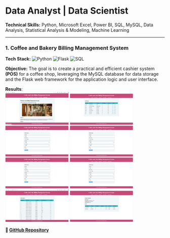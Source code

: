 # Data Analyst | Data Scientist

**Technical Skills:** Python, Microsoft Excel, Power BI, SQL, MySQL, Data Analysis, Statistical Analysis & Modeling, Machine Learning  

---

###  **1. Coffee and Bakery Billing Management System** 
**Tech Stack:** ![Python](https://img.shields.io/badge/Python-white?style=flat&logo=python&logoColor=3776AB&color=lightgrey) 
![Flask](https://img.shields.io/badge/Flask-white?style=flat&logo=flask&logoColor=000000&color=lightgrey) 
![SQL](https://img.shields.io/badge/SQL-white?style=flat&logo=mysql&logoColor=4479A1&color=lightgrey)  

**Objective:** The goal is to create a practical and efficient cashier system **(POS)** for a coffee shop, leveraging the MySQL database for data storage and the Flask web framework for the application logic and user interface.  

**Results**:   
<img src="Interface.jpg" width="200"/> <img src="All item.jpg" width="200"/> <img src="edit item.jpg" width="200"/> <img src="edit item.jpg" width="200"/> 
<img src="edit item.jpg" width="200"/> <img src="edit item.jpg" width="200"/> <img src="all orders.jpg" width="200"/> <img src="bill.jpg" width="200"/> 

**🔗 [GitHub Repository](https://github.com/MaoKimlang/Coffee-and-Bakery-Billing-Management-System-Project)**


